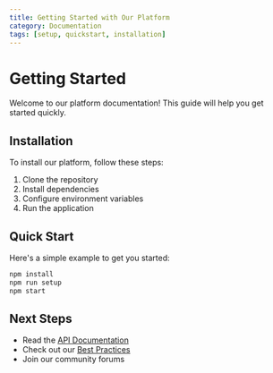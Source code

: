 ```yaml
---
title: Getting Started with Our Platform
category: Documentation
tags: [setup, quickstart, installation]
---
```


# Getting Started

Welcome to our platform documentation! This guide will help you get started quickly.

## Installation

To install our platform, follow these steps:

1. Clone the repository
2. Install dependencies
3. Configure environment variables
4. Run the application

## Quick Start

Here's a simple example to get you started:

```bash
npm install
npm run setup
npm start
```

## Next Steps

- Read the [API Documentation](./api-reference.md)
- Check out our [Best Practices](./best-practices.md)
- Join our community forums
